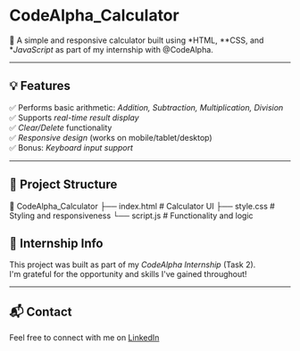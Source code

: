 # CodeAlpha_Calculator

🎯 A simple and responsive calculator built using *HTML, **CSS, and **JavaScript* as part of my internship with @CodeAlpha.

---

## 💡 Features

✅ Performs basic arithmetic: *Addition, Subtraction, Multiplication, Division*  
✅ Supports *real-time result display*  
✅ *Clear/Delete* functionality  
✅ *Responsive design* (works on mobile/tablet/desktop)  
✅ Bonus: *Keyboard input support*

---

## 📂 Project Structure

📁 CodeAlpha_Calculator 
├── index.html      # Calculator UI
├── style.css       # Styling and responsiveness
└── script.js       # Functionality and logic



## 📌 Internship Info

This project was built as part of my *CodeAlpha Internship* (Task 2).  
I'm grateful for the opportunity and skills I've gained throughout!

---

## 📬 Contact

Feel free to connect with me on [LinkedIn](https://www.linkedin.com/in/rimpa-das-0a4193286?utm_source=share&utm_campaign=share_via&utm_content=profile&utm_medium=android_app)
